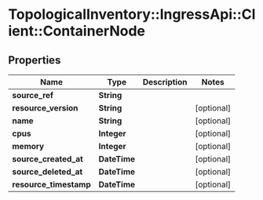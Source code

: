 # TopologicalInventory::IngressApi::Client::ContainerNode

## Properties
Name | Type | Description | Notes
------------ | ------------- | ------------- | -------------
**source_ref** | **String** |  | 
**resource_version** | **String** |  | [optional] 
**name** | **String** |  | [optional] 
**cpus** | **Integer** |  | [optional] 
**memory** | **Integer** |  | [optional] 
**source_created_at** | **DateTime** |  | [optional] 
**source_deleted_at** | **DateTime** |  | [optional] 
**resource_timestamp** | **DateTime** |  | [optional] 



